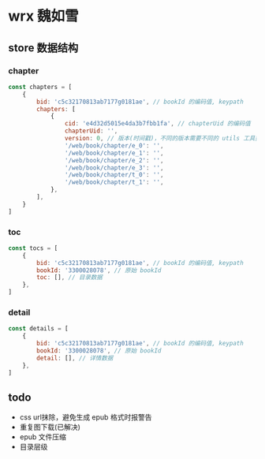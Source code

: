 # wrx 魏如雪

## store 数据结构

### chapter

```js
const chapters = [
    {
        bid: 'c5c32170813ab7177g0181ae', // bookId 的编码值, keypath
        chapters: [
            {
                cid: 'e4d32d5015e4da3b7fbb1fa', // chapterUid 的编码值
                chapterUid: '',
                version: 0, // 版本(时间戳)，不同的版本需要不同的 utils 工具类
                '/web/book/chapter/e_0': '',
                '/web/book/chapter/e_1': '',
                '/web/book/chapter/e_2': '',
                '/web/book/chapter/e_3': '',
                '/web/book/chapter/t_0': '',
                '/web/book/chapter/t_1': '',
            },
        ],
    }
]
```

### toc

```js
const tocs = [
    {
        bid: 'c5c32170813ab7177g0181ae', // bookId 的编码值, keypath
        bookId: '3300028078', // 原始 bookId
        toc: [], // 目录数据
    },
]
```

### detail

```js
const details = [
    {
        bid: 'c5c32170813ab7177g0181ae', // bookId 的编码值, keypath
        bookId: '3300028078', // 原始 bookId
        detail: [], // 详情数据
    },
]
```

## todo

- css url抹除，避免生成 epub 格式时报警告
- 重复图下载(已解决)
- epub 文件压缩
- 目录层级

